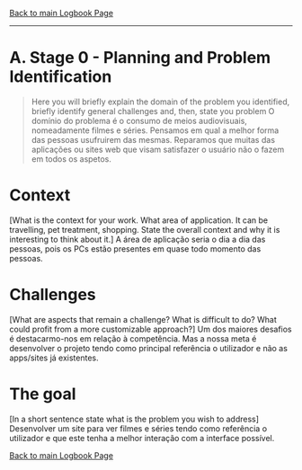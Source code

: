 [Back to main Logbook Page](../hci_logbook.md)

---


# A. Stage 0 - Planning and Problem Identification
>	Here you will briefly explain the domain of the problem you identified, briefly identify general challenges and, then, state you problem
O domínio do problema é o consumo de meios audiovisuais, nomeadamente filmes e séries.
Pensamos em qual a melhor forma das pessoas usufruirem das mesmas. 
Reparamos que muitas das aplicações ou sites web que visam satisfazer o usuário não o fazem em todos os aspetos.

# Context
[What is the context for your work. What area of application. It can be travelling, pet treatment, shopping. State the overall context and why it is interesting to think about it.]
A área de aplicação seria o dia a dia das pessoas, pois os PCs estão presentes em quase todo momento das pessoas.

# Challenges
[What are aspects that remain a challenge? What is difficult to do? What could profit from a more customizable approach?]
Um dos maiores desafios é destacarmo-nos em relação à competência. Mas a nossa meta é desenvolver o projeto tendo como principal referência o utilizador e não as apps/sites já existentes.

# The goal
[In a short sentence state what is the problem you wish to address]
Desenvolver um site para ver filmes e séries tendo como referência o utilizador e que este tenha a melhor interação com a interface possível.

[Back to main Logbook Page](hci_logbook.md)